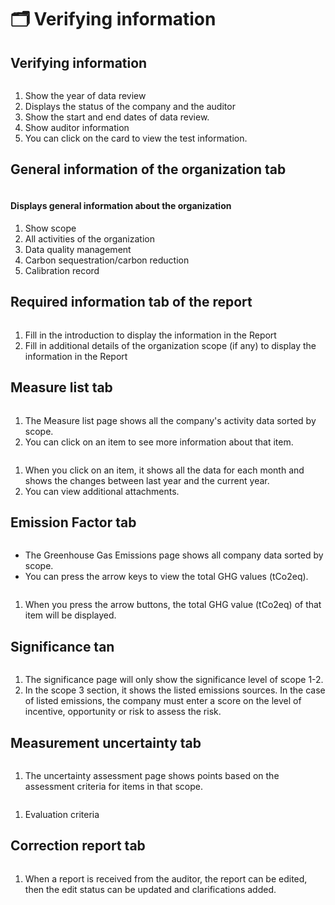 # 🗂️ Verifying information

## Verifying information

<figure><img src="../../.gitbook/assets/image (2).png" alt=""><figcaption></figcaption></figure>

1. Show the year of data review
2. ﻿﻿﻿Displays the status of the company and the auditor
3. ﻿﻿﻿Show the start and end dates of data review.
4. ﻿﻿﻿Show auditor information
5. ﻿﻿﻿You can click on the card to view the test information.

## General information of the organization tab

<figure><img src="../../.gitbook/assets/image (3).png" alt=""><figcaption></figcaption></figure>

#### Displays general information about the organization

1. Show scope
2. ﻿﻿﻿All activities of the organization
3. ﻿﻿﻿Data quality management
4. ﻿﻿﻿Carbon sequestration/carbon reduction
5. ﻿﻿﻿Calibration record

## Required information tab of the report

<figure><img src="../../.gitbook/assets/image (4).png" alt=""><figcaption></figcaption></figure>

1. Fill in the introduction to display the information in the Report
2. Fill in additional details of the organization scope (if any) to display the information in the Report

## Measure list tab

<figure><img src="../../.gitbook/assets/image (5).png" alt=""><figcaption></figcaption></figure>

1. The Measure list page shows all the company's activity data sorted by scope.
2. You can click on an item to see more information about that item.

<figure><img src="../../.gitbook/assets/image (6).png" alt=""><figcaption></figcaption></figure>

1. When you click on an item, it shows all the data for each month and shows the changes between last year and the current year.
2. You can view additional attachments.

## Emission Factor tab

<figure><img src="../../.gitbook/assets/image (7).png" alt=""><figcaption></figcaption></figure>

* The Greenhouse Gas Emissions page shows all company data sorted by scope.
* ﻿﻿﻿You can press the arrow keys to view the total GHG values (tCo2eq).

<figure><img src="../../.gitbook/assets/image (8).png" alt=""><figcaption></figcaption></figure>

1. When you press the arrow buttons, the total GHG value (tCo2eq) of that item will be displayed.

## Significance tan

<figure><img src="../../.gitbook/assets/image (9).png" alt=""><figcaption></figcaption></figure>

1. The significance page will only show the significance level of scope 1-2.
2. In the scope 3 section, it shows the listed emissions sources. In the case of listed emissions, the company must enter a score on the level of incentive, opportunity or risk to assess the risk.

## Measurement uncertainty tab

<figure><img src="../../.gitbook/assets/image (10).png" alt=""><figcaption></figcaption></figure>

1. The uncertainty assessment page shows points based on the assessment criteria for items in that scope.

<figure><img src="../../.gitbook/assets/image (12).png" alt=""><figcaption></figcaption></figure>

1. Evaluation criteria

## Correction report tab

<figure><img src="../../.gitbook/assets/image (13).png" alt=""><figcaption></figcaption></figure>

1. When a report is received from the auditor, the report can be edited, then the edit status can be updated and clarifications added.

